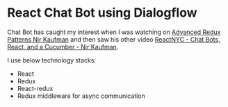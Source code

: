 # React Chat Bot using Dialogflow

Chat Bot has caught my interest when I was watching on [Advanced Redux Patterns Nir Kaufman](https://www.youtube.com/watch?v=JUuic7mEs-s) and then saw his other video [ReactNYC - Chat Bots, React, and a Cucumber - Nir Kaufman](https://www.youtube.com/watch?v=VFW8HYDwjxw).

I use below technology stacks:
* React
* Redux
* React-redux
* Redux middleware for async communication